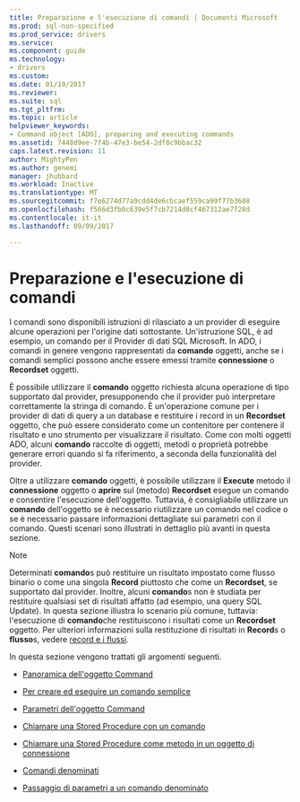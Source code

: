 ```yaml
---
title: Preparazione e l'esecuzione di comandi | Documenti Microsoft
ms.prod: sql-non-specified
ms.prod_service: drivers
ms.service: 
ms.component: guide
ms.technology:
- drivers
ms.custom: 
ms.date: 01/19/2017
ms.reviewer: 
ms.suite: sql
ms.tgt_pltfrm: 
ms.topic: article
helpviewer_keywords:
- Command object [ADO], preparing and executing commands
ms.assetid: 7448d9ee-7f4b-47e3-be54-2df8c9bbac32
caps.latest.revision: 11
author: MightyPen
ms.author: genemi
manager: jhubbard
ms.workload: Inactive
ms.translationtype: MT
ms.sourcegitcommit: f7e6274d77a9cdd4de6cbcaef559ca99f77b3608
ms.openlocfilehash: f566d3fb0c639e5f7cb7214d8cf467312ae7f28d
ms.contentlocale: it-it
ms.lasthandoff: 09/09/2017

---
```

# <a name="preparing-and-executing-commands"></a>Preparazione e l'esecuzione di comandi
I comandi sono disponibili istruzioni di rilasciato a un provider di eseguire alcune operazioni per l'origine dati sottostante. Un'istruzione SQL, è ad esempio, un comando per il Provider di dati SQL Microsoft. In ADO, i comandi in genere vengono rappresentati da **comando** oggetti, anche se i comandi semplici possono anche essere emessi tramite **connessione** o **Recordset** oggetti.  
  
 È possibile utilizzare il **comando** oggetto richiesta alcuna operazione di tipo supportato dal provider, presupponendo che il provider può interpretare correttamente la stringa di comando. È un'operazione comune per i provider di dati di query a un database e restituire i record in un **Recordset** oggetto, che può essere considerato come un contenitore per contenere il risultato e uno strumento per visualizzare il risultato. Come con molti oggetti ADO, alcuni **comando** raccolte di oggetti, metodi o proprietà potrebbe generare errori quando si fa riferimento, a seconda della funzionalità del provider.  
  
 Oltre a utilizzare **comando** oggetti, è possibile utilizzare il **Execute** metodo il **connessione** oggetto o **aprire** sul (metodo) **Recordset** esegue un comando e consentire l'esecuzione dell'oggetto. Tuttavia, è consigliabile utilizzare un **comando** dell'oggetto se è necessario riutilizzare un comando nel codice o se è necessario passare informazioni dettagliate sui parametri con il comando. Questi scenari sono illustrati in dettaglio più avanti in questa sezione.  
  
> [!NOTE]
>  Determinati **comando**s può restituire un risultato impostato come flusso binario o come una singola **Record** piuttosto che come un **Recordset**, se supportato dal provider. Inoltre, alcuni **comando**s non è studiata per restituire qualsiasi set di risultati affatto (ad esempio, una query SQL Update). In questa sezione illustra lo scenario più comune, tuttavia: l'esecuzione di **comando**che restituiscono i risultati come un **Recordset** oggetto. Per ulteriori informazioni sulla restituzione di risultati in **Record**s o **flusso**s, vedere [record e i flussi](../../../ado/guide/data/records-and-streams.md).  
  
 In questa sezione vengono trattati gli argomenti seguenti.  
  
-   [Panoramica dell'oggetto Command](../../../ado/guide/data/command-object-overview.md)  
  
-   [Per creare ed eseguire un comando semplice](../../../ado/guide/data/creating-and-executing-a-simple-command.md)  
  
-   [Parametri dell'oggetto Command](../../../ado/guide/data/command-object-parameters.md)  
  
-   [Chiamare una Stored Procedure con un comando](../../../ado/guide/data/calling-a-stored-procedure-with-a-command.md)  
  
-   [Chiamare una Stored Procedure come metodo in un oggetto di connessione](../../../ado/guide/data/calling-a-stored-procedure-as-a-method-on-a-connection-object.md)  
  
-   [Comandi denominati](../../../ado/guide/data/named-commands.md)  
  
-   [Passaggio di parametri a un comando denominato](../../../ado/guide/data/passing-parameters-to-a-named-command.md)

